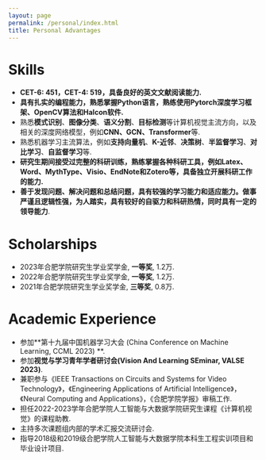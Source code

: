 ```yaml
---
layout: page
permalink: /personal/index.html
title: Personal Advantages
---
```


# Skills

- **CET-6: 451，CET-4: 519，具备良好的英文文献阅读能力.**
- **具有扎实的编程能力，熟悉掌握Python语言，熟练使用Pytorch深度学习框架、OpenCV算法和Halcon软件.**
- 熟悉**模式识别**、**图像分类**、**语义分割**、**目标检测**等计算机视觉主流方向，以及相关的深度网络模型，例如**CNN、GCN、Transformer**等.
- 熟悉机器学习主流算法，例如**支持向量机**、**K-近邻**、**决策树**、**半监督学习**、**对比学习**、**自监督学习**等.
- **研究生期间接受过完整的科研训练，熟练掌握各种科研工具，例如Latex、Word、MythType、Visio、EndNote和Zotero等，具备独立开展科研工作的能力.**
- **善于发现问题、解决问题和总结问题，具有较强的学习能力和适应能力。做事严谨且逻辑性强，为人踏实，具有较好的自驱力和科研热情，同时具有一定的领导能力**.

# Scholarships

- 2023年合肥学院研究生学业奖学金, **一等奖**, 1.2万.
- 2022年合肥学院研究生学业奖学金, **一等奖**, 1.2万.
- 2021年合肥学院研究生学业奖学金, **三等奖**, 0.8万.

# Academic Experience
- 参加**第十九届中国机器学习大会 (China Conference on Machine Learning, CCML 2023) **.
- 参加**视觉与学习青年学者研讨会(Vision And Learning SEminar, VALSE 2023)**.
- 兼职参与《IEEE Transactions on Circuits and Systems for Video Technology》，《Engineering Applications of Artificial Intelligence》，《Neural Computing and Applications》，《合肥学院学报》审稿工作.
- 担任2022-2023学年合肥学院人工智能与大数据学院研究生课程《计算机视觉》的课程助教.
- 主持多次课题组内部的学术汇报交流研讨会.
- 指导2018级和2019级合肥学院人工智能与大数据学院本科生工程实训项目和毕业设计项目.
